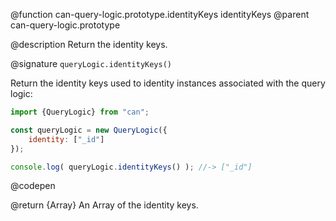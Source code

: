 @function can-query-logic.prototype.identityKeys identityKeys
@parent can-query-logic.prototype


@description Return the identity keys.

@signature `queryLogic.identityKeys()`

  Return the identity keys used to identity instances associated with the query logic:

  ```js
  import {QueryLogic} from "can";

  const queryLogic = new QueryLogic({
      identity: ["_id"]
  });

  console.log( queryLogic.identityKeys() ); //-> ["_id"]
  ```
  @codepen

  @return {Array<String>} An Array of the identity keys.
